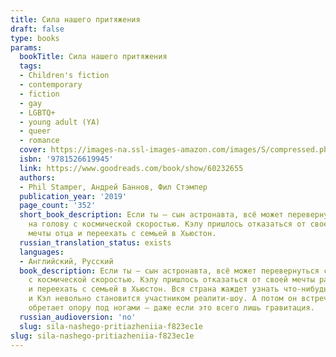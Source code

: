 ```yaml
---
title: Сила нашего притяжения
draft: false
type: books
params:
  bookTitle: Сила нашего притяжения
  tags:
  - Children's fiction
  - contemporary
  - fiction
  - gay
  - LGBTQ+
  - young adult (YA)
  - queer
  - romance
  cover: https://images-na.ssl-images-amazon.com/images/S/compressed.photo.goodreads.com/books/1643405670i/60232655.jpg
  isbn: '9781526619945'
  link: https://www.goodreads.com/book/show/60232655
  authors:
  - Phil Stamper, Андрей Баннов, Фил Стэмпер
  publication_year: '2019'
  page_count: '352'
  short_book_description: Если ты – сын астронавта, всё может перевернуться с ног
    на голову с космической скоростью. Кэлу пришлось отказаться от своей мечты ради
    мечты отца и переехать с семьей в Хьюстон.
  russian_translation_status: exists
  languages:
  - Английский, Русский
  book_description: Если ты – сын астронавта, всё может перевернуться с ног на голову
    с космической скоростью. Кэлу пришлось отказаться от своей мечты ради мечты отца
    и переехать с семьей в Хьюстон. Вся страна жаждет узнать что-нибудь о новых астронавтах,
    и Кэл невольно становится участником реалити-шоу. А потом он встречает Леона и
    обретает опору под ногами – даже если это всего лишь гравитация.
  russian_audioversion: 'no'
  slug: sila-nashego-pritiazheniia-f823ec1e
slug: sila-nashego-pritiazheniia-f823ec1e
---
```

